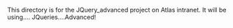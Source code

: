 This directory is for the JQuery_advanced project on Atlas intranet. It will be using.... JQueries....Advanced!